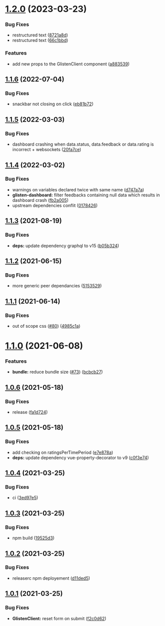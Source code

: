 # [1.2.0](https://github.com/Sanofi-IADC/glisten/compare/v1.1.6...v1.2.0) (2023-03-23)


### Bug Fixes

* restructured text ([8721a8d](https://github.com/Sanofi-IADC/glisten/commit/8721a8d7b5eadda818c4d1ee716d83918586219e))
* restructured text ([66c1bbd](https://github.com/Sanofi-IADC/glisten/commit/66c1bbd3fa530cbce4aa2c120bbdbe2d74eca1db))


### Features

* add new props to the GlistenClient component ([a883539](https://github.com/Sanofi-IADC/glisten/commit/a883539adc75a422d3185a938f44825b51507d1f))

## [1.1.6](https://github.com/Sanofi-IADC/glisten/compare/v1.1.5...v1.1.6) (2022-07-04)


### Bug Fixes

* snackbar not closing on click ([eb81b72](https://github.com/Sanofi-IADC/glisten/commit/eb81b72674aefec27c3f7d77d7b6acf7f841e59c))

## [1.1.5](https://github.com/Sanofi-IADC/glisten/compare/v1.1.4...v1.1.5) (2022-03-03)


### Bug Fixes

* dashboard crashing when data.status, data.feedback or data.rating is incorrect + websockets ([20fa7ce](https://github.com/Sanofi-IADC/glisten/commit/20fa7cea81f0f047804c3a89fcc1a89042b354d1))

## [1.1.4](https://github.com/Sanofi-IADC/glisten/compare/v1.1.3...v1.1.4) (2022-03-02)


### Bug Fixes

* warnings on variables declared twice with same name ([d747a7a](https://github.com/Sanofi-IADC/glisten/commit/d747a7a5583427bd833a03c970883753ebfbe345))
* **glisten-dashboard:** filter feedbacks containing null data which results in dashboard crash ([fb2a005](https://github.com/Sanofi-IADC/glisten/commit/fb2a0050155ce96e9ef9c1fc7ff914919a37ebc7))
* upstream dependencies conflit ([0178426](https://github.com/Sanofi-IADC/glisten/commit/01784262b844fca9190905b413493f43f3302db5))

## [1.1.3](https://github.com/Sanofi-IADC/glisten/compare/v1.1.2...v1.1.3) (2021-08-19)


### Bug Fixes

* **deps:** update dependency graphql to v15 ([b05b324](https://github.com/Sanofi-IADC/glisten/commit/b05b3242982da6fb6eb2b5604a45323f8ff757a0))

## [1.1.2](https://github.com/Sanofi-IADC/glisten/compare/v1.1.1...v1.1.2) (2021-06-15)


### Bug Fixes

* more generic peer dependancies ([5153529](https://github.com/Sanofi-IADC/glisten/commit/5153529970b6594a12c932b587cafb63e39e448f))

## [1.1.1](https://github.com/Sanofi-IADC/glisten/compare/v1.1.0...v1.1.1) (2021-06-14)


### Bug Fixes

* out of scope css ([#80](https://github.com/Sanofi-IADC/glisten/issues/80)) ([4985c1a](https://github.com/Sanofi-IADC/glisten/commit/4985c1a2059de241edf71ee6aebf18abe0e41da4))

# [1.1.0](https://github.com/Sanofi-IADC/glisten/compare/v1.0.6...v1.1.0) (2021-06-08)


### Features

* **bundle:** reduce bundle size ([#73](https://github.com/Sanofi-IADC/glisten/issues/73)) ([bcbcb27](https://github.com/Sanofi-IADC/glisten/commit/bcbcb27b198024854ce1bf098df14a09eb1da49a))

## [1.0.6](https://github.com/Sanofi-IADC/glisten/compare/v1.0.5...v1.0.6) (2021-05-18)


### Bug Fixes

* release ([fa1d724](https://github.com/Sanofi-IADC/glisten/commit/fa1d724a5ac65ba992fb43ef0e7c17043ab3dc9a))

## [1.0.5](https://github.com/Sanofi-IADC/glisten/compare/v1.0.4...v1.0.5) (2021-05-18)


### Bug Fixes

* add checking on ratingsPerTimePeriod ([e7e878a](https://github.com/Sanofi-IADC/glisten/commit/e7e878afe9229d04395788d4b173750cd0402302))
* **deps:** update dependency vue-property-decorator to v9 ([c0f3e74](https://github.com/Sanofi-IADC/glisten/commit/c0f3e74da1fbdd79600d2e9d9ae06aaa1f326b94))

## [1.0.4](https://github.com/Sanofi-IADC/glisten/compare/v1.0.3...v1.0.4) (2021-03-25)


### Bug Fixes

* ci ([3ed97e5](https://github.com/Sanofi-IADC/glisten/commit/3ed97e5d0b36e10c4e76426e176acdfdb9659aec))

## [1.0.3](https://github.com/Sanofi-IADC/glisten/compare/v1.0.2...v1.0.3) (2021-03-25)


### Bug Fixes

* npm build ([19525d3](https://github.com/Sanofi-IADC/glisten/commit/19525d3a41f27b6721d4544ace45e305d15e39de))

## [1.0.2](https://github.com/Sanofi-IADC/glisten/compare/v1.0.1...v1.0.2) (2021-03-25)


### Bug Fixes

* releaserc npm deployement ([d11ded5](https://github.com/Sanofi-IADC/glisten/commit/d11ded55a8f1162fb43c51714718bd3c71ff9422))

## [1.0.1](https://github.com/Sanofi-IADC/glisten/compare/v1.0.0...v1.0.1) (2021-03-25)


### Bug Fixes

* **GlistenClient:** reset form on submit ([f2c0d62](https://github.com/Sanofi-IADC/glisten/commit/f2c0d62026fa1ef3c91ac2eb38d4a9954a97d250))
